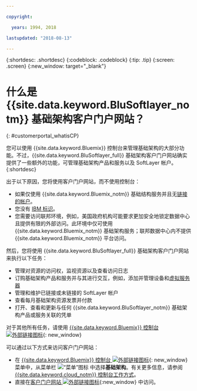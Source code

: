```yaml
---

copyright:

  years: 1994, 2018

lastupdated: "2018-08-13"

---
```


{:shortdesc: .shortdesc}
{:codeblock: .codeblock}
{:tip: .tip}
{:screen: .screen}
{:new_window: target="_blank"}


# 什么是 {{site.data.keyword.BluSoftlayer_notm}} 基础架构客户门户网站？
{: #customerportal_whatisCP}

您可以使用 {{site.data.keyword.Bluemix}} 控制台来管理基础架构的大部分功能。不过，{{site.data.keyword.BluSoftlayer_full}} 基础架构客户门户网站确实提供了一些额外的功能，可管理基础架构产品和服务以及 SoftLayer 帐户。
{:shortdesc}

出于以下原因，您将使用客户门户网站，而不使用控制台：
  * 如果仅使用 {{site.data.keyword.Bluemix_notm}} 基础结构服务并且无[链接的帐户](/docs/account/softlayerlink.html#link_user_accounts)。
  * 您没有 [IBM 标识](/docs/account/softlayerlink.html#switchtoIBMid)。
  * 您需要访问联邦环境，例如，美国政府机构可能要求更加安全地锁定数据中心且提供有限的外部访问。此环境中仅可使用 {{site.data.keyword.Bluemix_notm}} 基础架构服务；联邦数据中心内不提供 {{site.data.keyword.Bluemix_notm}} 平台访问。

然后，您将使用 {{site.data.keyword.BluSoftlayer_full}} 基础架构客户门户网站来执行以下任务：
  * 管理对资源的访问权，监视资源以及查看访问日志
  * 订购基础架构产品和服务并与其进行交互，例如，添加并管理设备和[虚拟服务器](/docs/vsi/vsi_index.html#getting-started-with-virtual-servers)
  * 管理和维护已链接或未链接的 SoftLayer 帐户
  * 查看每月基础架构资源发票并付款
  * 打开、查看和更新与任何 {{site.data.keyword.BluSoftlayer_notm}} 基础架构产品或服务关联的凭单

对于其他所有任务，请使用 [{{site.data.keyword.Bluemix}} 控制台 ![外部链接图标](../icons/launch-glyph.svg)](https://console.bluemix.net){: new_window}

可以通过以下方式来访问客户门户网站：
* 在 [{{site.data.keyword.Bluemix}} 控制台 ![外部链接图标](../icons/launch-glyph.svg)](https://console.bluemix.net){: new_window} 菜单中，从菜单栏 ![“菜单”图标](../icons/icon_hamburger.svg) 中选择**基础架构**。有关更多信息，请参阅 [{{site.data.keyword.cloud_notm}} 控制台工作方式](/docs/overview/ui.html#ui)。
* 直接在[客户门户网站 ![外部链接图标](../icons/launch-glyph.svg)](https://control.softlayer.com/){:new_window} 中访问。
